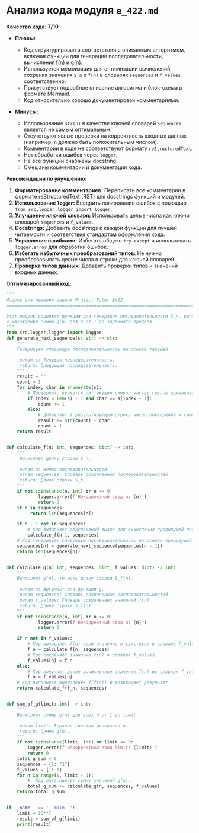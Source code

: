 # Анализ кода модуля `e_422.md`

**Качество кода: 7/10**

*   **Плюсы:**
    *   Код структурирован в соответствии с описанным алгоритмом, включая функции для генерации последовательности, вычисления f(n) и g(n).
    *   Используется мемоизация для оптимизации вычислений, сохраняя значения `S_n` и `f(n)` в словарях `sequences` и `f_values` соответственно.
    *   Присутствует подробное описание алгоритма и блок-схема в формате Mermaid.
    *   Код относительно хорошо документирован комментариями.

*   **Минусы:**
    *   Использование `str(n)` в качестве ключей словарей `sequences` является не самым оптимальным.
    *   Отсутствуют явные проверки на корректность входных данных (например, `n` должно быть положительным числом).
    *   Комментарии в коде не соответствуют формату `reStructuredText`.
    *   Нет обработки ошибок через `logger`.
    *   Не все функции снабжены docstring.
    *   Смешаны комментарии и документация кода.

**Рекомендации по улучшению:**

1.  **Форматирование комментариев:** Переписать все комментарии в формате reStructuredText (RST) для docstrings функций и модулей.
2.  **Использование `logger`:** Внедрить логирование ошибок с помощью `from src.logger.logger import logger`.
3.  **Улучшение ключей словаря:** Использовать целые числа как ключи словарей `sequences` и `f_values`.
4.  **Docstrings:** Добавить docstrings к каждой функции для лучшей читаемости и соответствия стандартам оформления кода.
5.  **Управление ошибками:** Избегать общего `try-except` и использовать `logger.error` для обработки ошибок.
6.  **Избегать избыточных преобразований типов:** Не нужно преобразовывать целые числа в строки для ключей словарей.
7.  **Проверка типов данных**: Добавить проверки типов и значений входных данных.

**Оптимизированный код:**

```python
"""
Модуль для решения задачи Project Euler №422.
=========================================================================================

Этот модуль содержит функции для генерации последовательности S_n, вычисления функций f(n) и g(n),
и нахождения суммы g(n) для n от 1 до заданного предела.
"""
from src.logger.logger import logger
def generate_next_sequence(s: str) -> str:
    """
    Генерирует следующую последовательность на основе текущей.

    :param s: Текущая последовательность.
    :return: Следующая последовательность.
    """
    result = ""
    count = 1
    for index, char in enumerate(s):
        # Проверяет, является ли текущий символ частью группы одинаковых символов.
        if index < len(s) - 1 and char == s[index + 1]:
            count += 1
        else:
            # Добавляет в результирующую строку число повторений и символ.
            result += str(count) + char
            count = 1
    return result


def calculate_f(n: int, sequences: dict) -> int:
    """
     Вычисляет длину строки S_n.

    :param n: Номер последовательности.
    :param sequences: Словарь сохраненных последовательностей.
    :return: Длина строки S_n.
    """
    if not isinstance(n, int) or n <= 0:
            logger.error(f'Некорректный ввод n: {n}')
            return 0
    if n in sequences:
         return len(sequences[n])

    if n - 1 not in sequences:
        # Код выполняет рекурсивный вызов для вычисления предыдущей последовательности
        calculate_f(n-1, sequences)
    # Код генерирует следующую последовательность на основе предыдущей
    sequences[n] = generate_next_sequence(sequences[n - 1])
    return len(sequences[n])


def calculate_g(n: int, sequences: dict, f_values: dict) -> int:
    """
    Вычисляет g(n), то есть длину строки S_f(n).

    :param n: Аргумент для функции g.
    :param sequences: Словарь сохраненных последовательностей.
    :param f_values: Словарь сохраненных значений f(n).
    :return: Длина строки S_f(n).
    """
    if not isinstance(n, int) or n <= 0:
            logger.error(f'Некорректный ввод n: {n}')
            return 0

    if n not in f_values:
        # Код вычисляет f(n) если значение отсутствует в словаре f_values.
        f_n = calculate_f(n, sequences)
        # Код сохраняет значение f(n) в словаре f_values.
        f_values[n] = f_n
    else:
        # Код получает ранее вычисленное значение f(n) из словаря f_values.
        f_n = f_values[n]
    # Код выполняет вычисление f(f(n)) и возвращает результат.
    return calculate_f(f_n, sequences)


def sum_of_g(limit: int) -> int:
    """
    Вычисляет сумму g(n) для всех n от 1 до limit.

    :param limit: Верхняя граница диапазона n.
    :return: Сумма g(n).
    """
    if not isinstance(limit, int) or limit <= 0:
        logger.error(f'Некорректный ввод limit: {limit}')
        return 0
    total_g_sum = 0
    sequences = {1: "1"}
    f_values = {1: 1}
    for n in range(1, limit + 1):
        #  Код накапливает сумму значений g(n).
        total_g_sum += calculate_g(n, sequences, f_values)
    return total_g_sum


if __name__ == '__main__':
    limit = 10**7
    result = sum_of_g(limit)
    print(result)
```